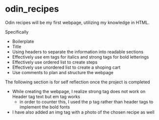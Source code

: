 # odin_recipes
Odin recipes will be my first webpage, utilizing my knowledge in HTML.

Specifically
- Boilerplate
- Title
- Using headers to separate the information into readable sections
- Effectively use em tags for italics and strong tags for bold letterings
- Effectively use ordered list to create steps
- Effectively use unordered list to create a shoping cart
- Use comments to plan and structure the webpage

The following section is for self reflection once the project is completed
- While creating the webpage, I realize strong tag does not work on Header tag text but em tag works
    - in order to counter this, I used the p tag rather than header tags to implement the bold fonts
- I have also added an img tag with a photo of the chosen recipe as well